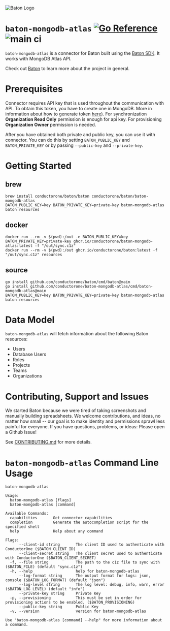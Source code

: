 ![Baton Logo](./docs/images/baton-logo.png)

# `baton-mongodb-atlas` [![Go Reference](https://pkg.go.dev/badge/github.com/conductorone/baton-mongodb-atlas.svg)](https://pkg.go.dev/github.com/conductorone/baton-mongodb-atlas) ![main ci](https://github.com/conductorone/baton-mongodb-atlas/actions/workflows/main.yaml/badge.svg)

`baton-mongodb-atlas` is a connector for Baton built using the [Baton SDK](https://github.com/conductorone/baton-sdk). It works with MongoDB Atlas API.

Check out [Baton](https://github.com/conductorone/baton) to learn more about the project in general.

# Prerequisites

Connector requires API key that is used throughout the communication with API. To obtain this token, you have to create one in MongoDB. More in information about how to generate token [here](https://www.mongodb.com/docs/atlas/configure-api-access/)). For synchronization **Organization Read Only** permission is enough for api key. For provisioning **Organization Owner** permission is needed.

After you have obtained both private and public key, you can use it with connector. You can do this by setting `BATON_PUBLIC_KEY` and `BATON_PRIVATE_KEY` or by passing `--public-key` and `--private-key`.

# Getting Started

## brew

```
brew install conductorone/baton/baton conductorone/baton/baton-mongodb-atlas
BATON_PUBLIC_KEY=key BATON_PRIVATE_KEY=private-key baton-mongodb-atlas
baton resources
```

## docker

```
docker run --rm -v $(pwd):/out -e BATON_PUBLIC_KEY=key BATON_PRIVATE_KEY=private-key ghcr.io/conductorone/baton-mongodb-atlas:latest -f "/out/sync.c1z"
docker run --rm -v $(pwd):/out ghcr.io/conductorone/baton:latest -f "/out/sync.c1z" resources
```

## source

```
go install github.com/conductorone/baton/cmd/baton@main
go install github.com/conductorone/baton-mongodb-atlas/cmd/baton-mongodb-atlas@main
BATON_PUBLIC_KEY=key BATON_PRIVATE_KEY=private-key baton-mongodb-atlas
baton resources
```

# Data Model

`baton-mongodb-atlas` will fetch information about the following Baton resources:

- Users
- Database Users
- Roles
- Projects
- Teams
- Organizations

# Contributing, Support and Issues

We started Baton because we were tired of taking screenshots and manually building spreadsheets. We welcome contributions, and ideas, no matter how small -- our goal is to make identity and permissions sprawl less painful for everyone. If you have questions, problems, or ideas: Please open a Github Issue!

See [CONTRIBUTING.md](https://github.com/ConductorOne/baton/blob/main/CONTRIBUTING.md) for more details.

# `baton-mongodb-atlas` Command Line Usage

```
baton-mongodb-atlas

Usage:
  baton-mongodb-atlas [flags]
  baton-mongodb-atlas [command]

Available Commands:
  capabilities       Get connector capabilities
  completion         Generate the autocompletion script for the specified shell
  help               Help about any command

Flags:
      --client-id string       The client ID used to authenticate with ConductorOne ($BATON_CLIENT_ID)
      --client-secret string   The client secret used to authenticate with ConductorOne ($BATON_CLIENT_SECRET)
  -f, --file string            The path to the c1z file to sync with ($BATON_FILE) (default "sync.c1z")
  -h, --help                   help for baton-mongodb-atlas
      --log-format string      The output format for logs: json, console ($BATON_LOG_FORMAT) (default "json")
      --log-level string       The log level: debug, info, warn, error ($BATON_LOG_LEVEL) (default "info")
      --private-key string     Private Key
  -p, --provisioning           This must be set in order for provisioning actions to be enabled. ($BATON_PROVISIONING)
      --public-key string      Public Key
  -v, --version                version for baton-mongodb-atlas

Use "baton-mongodb-atlas [command] --help" for more information about a command.
```
